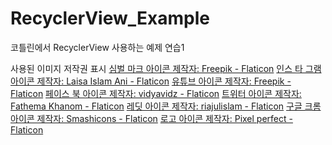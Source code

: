 # RecyclerView_Example

코틀린에서 RecyclerView 사용하는 예제 연습1

사용된 이미지 저작권 표시
<a href="https://www.flaticon.com/kr/free-icons/-" title="심벌 마크 아이콘">심벌 마크 아이콘  제작자: Freepik - Flaticon</a>
<a href="https://www.flaticon.com/kr/free-icons/-" title="인스 타 그램 아이콘">인스 타 그램 아이콘  제작자: Laisa Islam Ani - Flaticon</a>
<a href="https://www.flaticon.com/kr/free-icons/" title="유튜브 아이콘">유튜브 아이콘  제작자: Freepik - Flaticon</a>
<a href="https://www.flaticon.com/kr/free-icons/-" title="페이스 북 아이콘">페이스 북 아이콘  제작자: vidyavidz - Flaticon</a>
<a href="https://www.flaticon.com/kr/free-icons/" title="트위터 아이콘">트위터 아이콘  제작자: Fathema Khanom - Flaticon</a>
<a href="https://www.flaticon.com/kr/free-icons/" title="레딧 아이콘">레딧 아이콘  제작자: riajulislam - Flaticon</a>
<a href="https://www.flaticon.com/kr/free-icons/-" title="구글 크롬 아이콘">구글 크롬 아이콘  제작자: Smashicons - Flaticon</a>
<a href="https://www.flaticon.com/kr/free-icons/" title="로고 아이콘">로고 아이콘  제작자: Pixel perfect - Flaticon</a>
